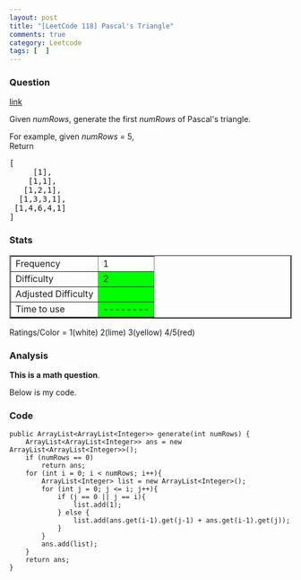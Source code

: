 ```yaml
---
layout: post
title: "[LeetCode 118] Pascal's Triangle"
comments: true
category: Leetcode
tags: [  ]
---
```



### Question 
[link](https://oj.leetcode.com/problems/pascals-triangle/)

<div class="question-content">
            <p></p><p>Given <i>numRows</i>, generate the first <i>numRows</i> of Pascal's triangle.</p>

<p>
For example, given <i>numRows</i> = 5,<br>
Return
</p><pre>[
     [1],
    [1,1],
   [1,2,1],
  [1,3,3,1],
 [1,4,6,4,1]
]
</pre>
<p></p><p></p>
          </div>

### Stats
<table border="2">
	<tr>
		<td>Frequency</td>
		<td bgcolor="white">1</td>
	</tr>
	<tr>
		<td>Difficulty</td>
		<td bgcolor="lime">2</td>
	</tr>
	<tr>
		<td>Adjusted Difficulty</td>
		<td bgcolor="lime"></td>
	</tr>
	<tr>
		<td>Time to use</td>
		<td bgcolor="lime">--------</td>
	</tr>
</table>

Ratings/Color = 1(white) 2(lime) 3(yellow) 4/5(red)

### Analysis

__This is a math question__. 

Below is my code. 

### Code

    public ArrayList<ArrayList<Integer>> generate(int numRows) {
        ArrayList<ArrayList<Integer>> ans = new ArrayList<ArrayList<Integer>>();
        if (numRows == 0)
            return ans;
        for (int i = 0; i < numRows; i++){
            ArrayList<Integer> list = new ArrayList<Integer>();
            for (int j = 0; j <= i; j++){
                if (j == 0 || j == i){
                    list.add(1);
                } else {
                    list.add(ans.get(i-1).get(j-1) + ans.get(i-1).get(j));
                }
            }
            ans.add(list);
        }
        return ans;
    }